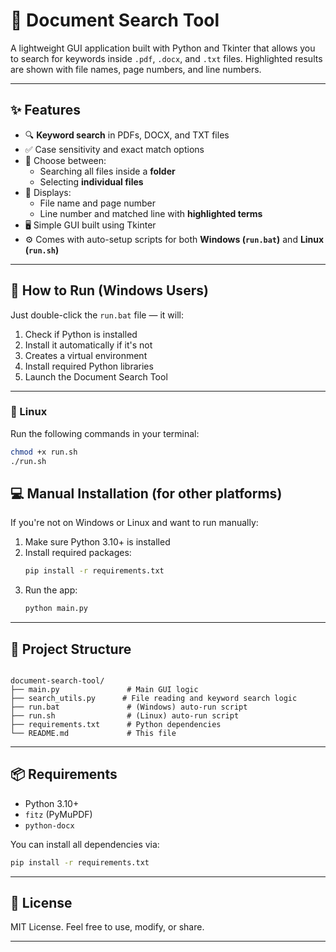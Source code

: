 # 📄 Document Search Tool

A lightweight GUI application built with Python and Tkinter that allows you to search for keywords inside `.pdf`, `.docx`, and `.txt` files. Highlighted results are shown with file names, page numbers, and line numbers.

---

## ✨ Features

- 🔍 **Keyword search** in PDFs, DOCX, and TXT files
- ✅ Case sensitivity and exact match options
- 📄 Choose between:
  - Searching all files inside a **folder**
  - Selecting **individual files**
- 📌 Displays:
  - File name and page number
  - Line number and matched line with **highlighted terms**
- 🖥️ Simple GUI built using Tkinter
- ⚙️ Comes with auto-setup scripts for both **Windows (`run.bat`)** and **Linux (`run.sh`)**

---

## 🚀 How to Run (Windows Users)

Just double-click the `run.bat` file — it will:

1. Check if Python is installed
2. Install it automatically if it's not
3. Creates a virtual environment
4. Install required Python libraries
5. Launch the Document Search Tool

---


### 🐧 Linux

Run the following commands in your terminal:

```bash
chmod +x run.sh
./run.sh
```

## 💻 Manual Installation (for other platforms)

If you're not on Windows or Linux and want to run manually:

1. Make sure Python 3.10+ is installed
2. Install required packages:
    ```bash
    pip install -r requirements.txt
    ```
3. Run the app:
    ```bash
    python main.py
    ```

---

## 📁 Project Structure

````

document-search-tool/
├── main.py               # Main GUI logic
├── search_utils.py      # File reading and keyword search logic
├── run.bat               # (Windows) auto-run script
├── run.sh                # (Linux) auto-run script
├── requirements.txt      # Python dependencies
└── README.md             # This file

````

---

## 📦 Requirements

- Python 3.10+
- `fitz` (PyMuPDF)
- `python-docx`

You can install all dependencies via:

```bash
pip install -r requirements.txt
````

---

## 🔐 License

MIT License. Feel free to use, modify, or share.

---

```
